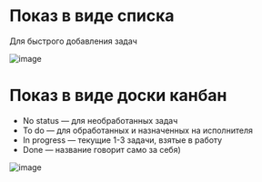 # Показ в виде списка
Для быстрого добавления задач

![image](https://github.com/myrrhis/starts/assets/148441013/d59144c0-cb02-4b28-bd61-28a5663cf97b)

# Показ в виде доски канбан
- No status — для необработанных задач
- To do — для обработанных и назначенных на исполнителя
- In progress — текущие 1-3 задачи, взятые в работу
- Done — название говорит само за себя)

![image](https://github.com/myrrhis/starts/assets/148441013/2f35da12-54d3-4fae-a23a-91688a713bbf)
